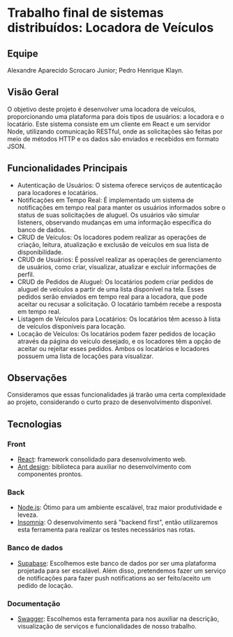 # Trabalho final de sistemas distribuídos: Locadora de Veículos

## Equipe
Alexandre Aparecido Scrocaro Junior;
Pedro Henrique Klayn.

## Visão Geral
O objetivo deste projeto é desenvolver uma locadora de veículos, proporcionando uma plataforma para dois tipos de usuários: a locadora e o locatário. Este sistema consiste em um cliente em React e um servidor Node, utilizando comunicação RESTful, onde as solicitações são feitas por meio de métodos HTTP e os dados são enviados e recebidos em formato JSON.

## Funcionalidades Principais
- Autenticação de Usuários: O sistema oferece serviços de autenticação para locadores e locatários.
- Notificações em Tempo Real: É implementado um sistema de notificações em tempo real para manter os usuários informados sobre o status de suas solicitações de aluguel. Os usuários vão simular listeners, observando mudanças em uma informação específica do banco de dados.
- CRUD de Veículos: Os locadores podem realizar as operações de criação, leitura, atualização e exclusão de veículos em sua lista de disponibilidade.
- CRUD de Usuários: É possível realizar as operações de gerenciamento de usuários, como criar, visualizar, atualizar e excluir informações de perfil.
- CRUD de Pedidos de Aluguel: Os locatários podem criar pedidos de aluguel de veículos a partir de uma lista disponível na tela. Esses pedidos serão enviados em tempo real para a locadora, que pode aceitar ou recusar a solicitação. O locatário também recebe a resposta em tempo real.
- Listagem de Veículos para Locatários: Os locatários têm acesso à lista de veículos disponíveis para locação.
- Locação de Veículos: Os locatários podem fazer pedidos de locação através da página do veículo desejado, e os locadores têm a opção de aceitar ou rejeitar esses pedidos. Ambos os locatários e locadores possuem uma lista de locações para visualizar.

## Observações
Consideramos que essas funcionalidades já trarão uma certa complexidade ao projeto, considerando o curto prazo de desenvolvimento disponível.
## Tecnologias
### Front
- [React](https://react.dev/): framework consolidado para desenvolvimento web.
- [Ant design](https://ant.design/): biblioteca para auxiliar no desenvolvimento com componentes prontos.

### Back
- [Node.js](https://nodejs.org/): Ótimo para um ambiente escalável, traz maior produtividade e leveza.
- [Insomnia](https://docs.insomnia.rest/): O desenvolvimento será "backend first", então utilizaremos esta ferramenta para realizar os testes necessários nas rotas.

### Banco de dados
- [Supabase](https://supabase.com/): Escolhemos este banco de dados por ser uma plataforma projetada para ser escalável. Além disso, pretendemos fazer um serviço de notificações para fazer push notifications ao ser feito/aceito um pedido de locação.

### Documentação
- [Swagger](https://swagger.io): Escolhemos esta ferramenta para nos auxiliar na descrição, visualização de serviços e funcionalidades de nosso trabalho.
<!-- 
### Aula 30/05 - 21h20 a 23h
Iremos estudar como é feita a utilização do supabase, verificar se é possível utilizar apenas supabase ao invés de utilizar postgres junto, verificar e estudar como é feita a conexão do supabase e se é possível utilizá-lo em nuvem, se não for será feita uma configuração de teste dele 
-->
